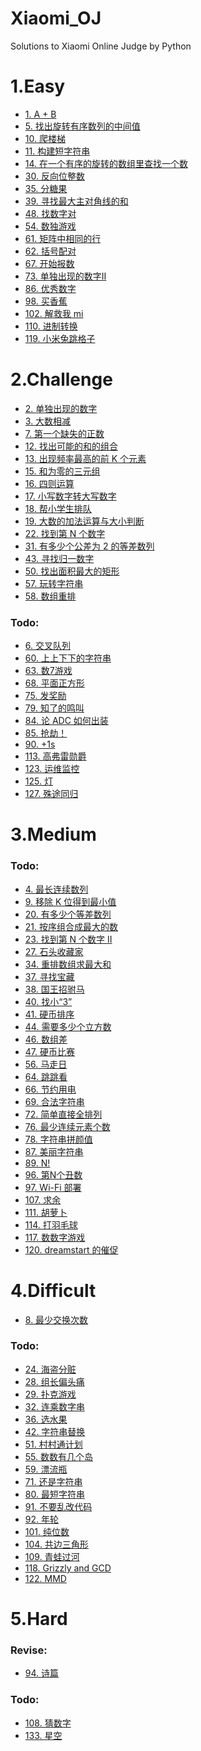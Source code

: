 # Xiaomi_OJ
Solutions to Xiaomi Online Judge by Python

# 1.Easy

- [1. A + B](./1_easy/1_two_number_add.py)
- [5. 找出旋转有序数列的中间值](./1_easy/5_rotating_ordered_sequence.py)
- [10. 爬楼梯](./1_easy/10_climb_stairs.py)
- [11. 构建短字符串](./1_easy/11_short_string.py)
- [14. 在一个有序的旋转的数组里查找一个数](./1_easy/14_find_number_in_rotated_array.py)
- [30. 反向位整数](./1_easy/30_reverse_integer.py)
- [35. 分糖果](./1_easy/35_candy_assign.py)
- [39. 寻找最大主对角线的和](./1_easy/39_diagonal_sum.py)
- [48. 找数字对](./1_easy/48_number_pairs.py)
- [54. 数独游戏](./1_easy/54_sudoku_game.py)
- [61. 矩阵中相同的行](./1_easy/61_same_row.py)
- [62. 括号配对](./1_easy/62_bracket_pair.py)
- [67. 开始报数](./1_easy/67_count_off.py)
- [73. 单独出现的数字II](./1_easy/73_find_appear_once.py)
- [86. 优秀数字](./1_easy/86_excellent_number.py)
- [98. 买香蕉](./1_easy/98_buy_banana.py)
- [102. 解救我 mi](./1_easy/102_rescue_mi.py)
- [110. 进制转换](./1_easy/110_decimal_conversion.py)
- [119. 小米兔跳格子](./1_easy/119_rabbit_hopscotch.py)

# 2.Challenge

- [2. 单独出现的数字](./2_challenge/2_find_number_appear_once.py)
- [3. 大数相减](./2_challenge/3_bignumber_subtraction.py)
- [7. 第一个缺失的正数](./2_challenge/7_#positive_missing.py)
- [12. 找出可能的和的组合](./2_challenge/12_#possible_sum.py)
- [13. 出现频率最高的前 K 个元素](./2_challenge/13_top_K_elements.py)
- [15. 和为零的三元组](./2_challenge/15_sum_zero_triple.py)
- [16. 四则运算](./2_challenge/16_arithmetic.py)
- [17. 小写数字转大写数字](./2_challenge/17_chinese_uppercase_number.py)
- [18. 帮小学生排队](./2_challenge/18_schoolchild_queue.py)
- [19. 大数的加法运算与大小判断](./2_challenge/19_bignumber_addition.py)
- [22. 找到第 N 个数字](./2_challenge/22_find_Nth_number.py)
- [31. 有多少个公差为 2 的等差数列](./2_challenge/31_arithmetic_sequence.py)
- [43. 寻找归一数字](./2_challenge/43_find_normalization_number.py)
- [50. 找出面积最大的矩形](./2_challenge/50_largest_rectangle.py)
- [57. 玩转字符串](./2_challenge/57_string_transformation.py)
- [58. 数组重排](./2_challenge/58_array_rearrangement.py)

### Todo:
- [6. 交叉队列]()
- [60. 上上下下的字符串]()
- [63. 数7游戏]()
- [68. 平面正方形]()
- [75. 发奖励]()
- [79. 知了的鸣叫]()
- [84. 论 ADC 如何出装]()
- [85. 抢劫！]()
- [90. +1s]()
- [113. 高弗雷勋爵]()
- [123. 运维监控]()
- [125. 灯]()
- [127. 殊途同归]()

# 3.Medium

### Todo:
- [4. 最长连续数列]()
- [9. 移除 K 位得到最小值]()
- [20. 有多少个等差数列]()
- [21. 按序组合成最大的数]()
- [23. 找到第 N 个数字 II]()
- [27. 石头收藏家]()
- [34. 重排数组求最大和]()
- [37. 寻找宝藏]()
- [38. 国王招驸马]()
- [40. 找小“3”]()
- [41. 硬币排序]()
- [44. 需要多少个立方数]()
- [46. 数组差]()
- [47. 硬币比赛]()
- [56. 马走日]()
- [64. 跳跳看]()
- [66. 节约用电]()
- [69. 合法字符串]()
- [72. 简单直接全排列]()
- [76. 最少连续元素个数]()
- [78. 字符串拼颜值]()
- [87. 美丽字符串]()
- [89. N!]()
- [96. 第N个丑数]()
- [97. Wi-Fi 部署]()
- [107. 求余]()
- [111. 胡萝卜]()
- [114. 打羽毛球]()
- [117. 数数字游戏]()
- [120. dreamstart 的催促]()

# 4.Difficult

- [8. 最少交换次数](./4_difficult/8_min_exchange.py)

### Todo:
- [24. 海盗分赃]()
- [28. 组长偏头痛]()
- [29. 扑克游戏]()
- [32. 连乘数字串]()
- [36. 选水果]()
- [42. 字符串替换]()
- [51. 村村通计划]()
- [55. 数数有几个岛]()
- [59. 漂流瓶]()
- [71. 还是字符串]()
- [80. 最短字符串]()
- [91. 不要乱改代码]()
- [92. 年轮]()
- [101. 纯位数]()
- [104. 共边三角形]()
- [109. 青蛙过河]()
- [118. Grizzly and GCD]()
- [122. MMD]()

# 5.Hard

### Revise:
- [94. 诗篇]()

### Todo:
- [108. 猜数字]()
- [133. 星空]()
